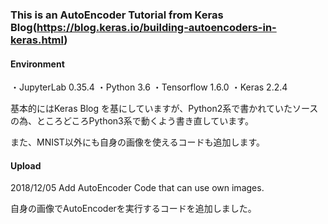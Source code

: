 ### This is an AutoEncoder Tutorial from Keras Blog(https://blog.keras.io/building-autoencoders-in-keras.html)

#### Environment

・JupyterLab 0.35.4
・Python 3.6
・Tensorflow 1.6.0
・Keras 2.2.4

基本的にはKeras Blog を基にしていますが、Python2系で書かれていたソースの為、ところどころPython3系で動くよう書き直しています。

また、MNIST以外にも自身の画像を使えるコードも追加します。

#### Upload
2018/12/05 Add AutoEncoder Code that can use own images.

自身の画像でAutoEncoderを実行するコードを追加しました。


